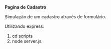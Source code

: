 **Pagina de Cadastro**

Simulação de um cadastro através de formulário.

Utilizando express:

1. cd scripts
2. node server.js
